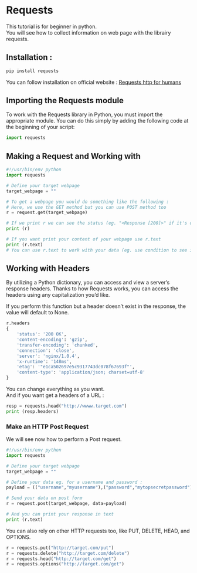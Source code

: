 # Requests

This tutorial is for beginner in python.
</br>You will see how to collect information on web page with the librairy requests.
## Installation :
```sh
pip install requests
```
You can follow installation on official website : [Requests http for humans](http://docs.python-requests.org/en/latest/user/install/)

## Importing the Requests module
To work with the Requests library in Python, you must import the appropriate module. You can do this simply by adding the following code at the beginning of your script:

```python
import requests
```

## Making a Request and Working with

```python
#!/usr/bin/env python
import requests

# Define your target webpage
target_webpage = ""

# To get a webpage you would do something like the following :
# Here, we use the GET method but you can use POST method too
r = request.get(target_webpage)

# If we print r we can see the status (eg. "<Response [200]>" if it's ok, if it's "<Response [404]>" or error something like that it doesn't work)
print (r)

# If you want print your content of your webpage use r.text
print (r.text)
# You can use r.text to work with your data (eg. use condition to see if you have a word in your text to continue or not)

```
## Working with Headers
By utilizing a Python dictionary, you can access and view a server’s response headers. Thanks to how Requests works, you can access the headers using any capitalization you’d like.

If you perform this function but a header doesn’t exist in the response, the value will default to None.
```python
r.headers
{
    'status': '200 OK',
    'content-encoding': 'gzip',
    'transfer-encoding': 'chunked',
    'connection': 'close',
    'server': 'nginx/1.0.4',
    'x-runtime': '148ms',
    'etag': '"e1ca502697e5c9317743dc078f67693f"',
    'content-type': 'application/json; charset=utf-8'
}
```
You can change everything as you want.
</br> And if you want get a headers of a URL :
```python
resp = requests.head("http://wwww.target.com")
print (resp.headers)
```
### Make an HTTP Post Request
We will see now how to perform a Post request.
```python
#!/usr/bin/env python
import requests

# Define your target webpage
target_webpage = ""

# Define your data eg. for a username and password :
payload = (("username","myusername"),("password","mytopsecretpassword"))

# Send your data on post form
r = request.post(target_webpage, data=payload)

# And you can print your response in text
print (r.text)
```
You can also rely on other HTTP requests too, like PUT, DELETE, HEAD, and OPTIONS.
```python
r = requests.put("http://target.com/put")
r = requests.delete("http://target.com/delete")
r = requests.head("http://target.com/get")
r = requests.options("http://target.com/get")
```
